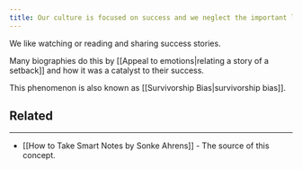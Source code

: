 ```yaml
---
title: Our culture is focused on success and we neglect the important lessons from failure
---
```



We like watching or reading and sharing success stories. 

Many biographies do this by [[Appeal to emotions|relating a story of a setback]] and how it was a catalyst to their success.

This phenomenon is also known as [[Survivorship Bias|survivorship bias]].


## Related
---

- [[How to Take Smart Notes by Sonke Ahrens]] - The source of this concept.